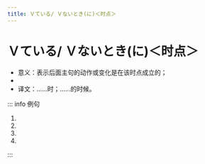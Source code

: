 ```yaml
---
title: Ｖている/ Ｖないとき(に)＜时点＞
---
```


# Ｖている/ Ｖないとき(に)＜时点＞

- 意义：表示后面主句的动作或变化是在该时点成立的；
- <grammer-content sentence="接续：**(Ｖて + いる/ Ｖない)** + とき(に)；" />
- 译文：......时；......的时候。

::: info 例句

1. <grammer-content sentence="[人/ひと]が[下/した]を**[歩/ある]いているときに**、[窓/まど]からごみを[捨/す]ててはいけません。" trans="有人在窗下走的时候，不要往窗外丢垃圾。" />
2. <grammer-content sentence="[昨日/きのう]、[部屋/へや]で[小説/しょうせつ]を**[読/よ]んでいるときに**、[停電/ていでん]した。" trans="昨晚，我在屋子里看小说的时候停电了。" />
3. <grammer-content sentence="[説明/せつめい]が**わからないときに**、[質問/しつもん]してください。" trans="对说明有不明白的时候，请提问。" />
4. <grammer-content sentence="[母/はは]が**いないとき**、[自分/じぶん]で[料理/りょうり]を[作/つく]る。" trans="我妈不在的时候，我自己做饭。" />

:::
